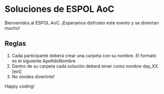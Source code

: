 # Soluciones de ESPOL AoC 

Bienvenidos al ESPOL AoC. ¡Esperamos disfruten este evento y se diviertan mucho!

## Reglas 

1. Cada participante deberá crear una carpeta con su nombre. El formato es el siguiente ApellidoNombre
2. Dentro de su carpeta cada solución deberá tener como nombre day_XX.[ext]
3. No olvides divertirte!

Happy coding!
